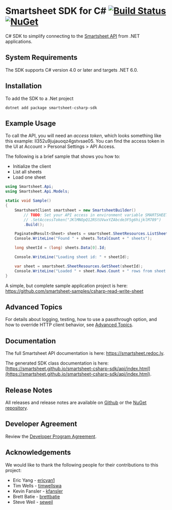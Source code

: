 # Smartsheet SDK for C# [![Build Status](https://github.com/smartsheet/smartsheet-csharp-sdk/actions/workflows/main.yml/badge.svg)](https://github.com/smartsheet/smartsheet-csharp-sdk/actions/workflows/main.yml) [![NuGet](https://img.shields.io/nuget/v/smartsheet-csharp-sdk.svg)](https://www.nuget.org/packages/smartsheet-csharp-sdk/)

C# SDK to simplify connecting to the [Smartsheet API](https://smartsheet.redoc.ly) from .NET applications.
   
## System Requirements

The SDK supports C# version 4.0 or later and targets .NET 6.0.

## Installation

To add the SDK to a .Net project

```dos
dotnet add package smartsheet-csharp-sdk
```

## Example Usage
To call the API, you will need an *access token*, which looks something like this example: ll352u9jujauoqz4gstvsae05. You can find the access token in the UI at Account > Personal Settings > API Access.

The following is a brief sample that shows you how to:

* Initialize the client
* List all sheets
* Load one sheet

```csharp
using Smartsheet.Api;
using Smartsheet.Api.Models;

static void Sample()
{
    SmartsheetClient smartsheet = new SmartsheetBuilder()
        // TODO: Set your API access in environment variable SMARTSHEET_ACCESS_TOKEN or else here
        // .SetAccessToken("JKlMNOpQ12RStUVwxYZAbcde3F5g6hijklM789")
        .Build();

    PaginatedResult<Sheet> sheets = smartsheet.SheetResources.ListSheets(null, null, null);
    Console.WriteLine("Found " + sheets.TotalCount + " sheets");

    long sheetId = (long) sheets.Data[0].Id;

    Console.WriteLine("Loading sheet id: " + sheetId);

    var sheet = smartsheet.SheetResources.GetSheet(sheetId);
    Console.WriteLine("Loaded " + sheet.Rows.Count + " rows from sheet: " + sheet.Name);
}
```
A simple, but complete sample application project is here: https://github.com/smartsheet-samples/csharp-read-write-sheet

## Advanced Topics
For details about logging, testing, how to use a passthrough option, and how to override HTTP client behavior, see [Advanced Topics](ADVANCED.md).

## Documentation
The full Smartsheet API documentation is here: https://smartsheet.redoc.ly.

The generated SDK class documentation is here: [https://smartsheet.github.io/smartsheet-csharp-sdk/api/index.html](https://smartsheet.github.io/smartsheet-csharp-sdk/api/index.html).

## Release Notes

All releases and release notes are available on [Github](https://github.com/smartsheet/smartsheet-csharp-sdk/releases) or the [NuGet repository](https://www.nuget.org/packages/smartsheet-csharp-sdk/).

## Developer Agreement

Review the [Developer Program Agreement](https://www.smartsheet.com/legal/developer-program-agreement).

## Acknowledgements

We would like to thank the following people for their contributions to this project:

* Eric Yang - [ericyan1](https://github.com/EricYan1)
* Tim Wells - [timwellswa](https://github.com/timwellswa)
* Kevin Fansler - [kfansler](https://github.com/kfansler)
* Brett Batie - [brettbatie](https://github.com/brettbatie)
* Steve Weil - [seweil](https://github.com/seweil)
